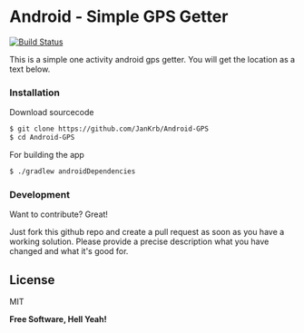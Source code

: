 # Android - Simple GPS Getter

[![Build Status](https://circleci.com/gh/JanKrb/Android-GPS.svg?style=svg)](https://app.circleci.com/pipelines/github/JanKrb/Android-GPS)

This is a simple one activity android gps getter. You will get the location as a text below.

### Installation

Download sourcecode

```sh
$ git clone https://github.com/JanKrb/Android-GPS
$ cd Android-GPS
```

For building the app

```sh
$ ./gradlew androidDependencies
```


### Development

Want to contribute? Great!

Just fork this github repo and create a pull request as soon as you have a working solution. Please provide a precise description what you have changed and what it's good for. 

License
----

MIT


**Free Software, Hell Yeah!**